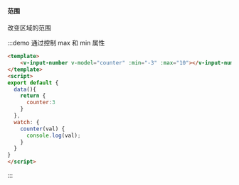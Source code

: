 #### 范围

改变区域的范围

:::demo 通过控制 max 和 min 属性
```html
<template>
    <v-input-number v-model="counter" :min="-3" :max="10"></v-input-number>
</template>
<script>
export default {
  data(){
    return {
      counter:3
    }
  },
  watch: {
    counter(val) {
      console.log(val);
    }
  }
}
</script>
```
:::


